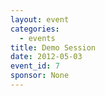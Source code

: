 ```yaml
---
layout: event
categories: 
  - events
title: Demo Session
date: 2012-05-03
event_id: 7
sponsor: None
---
```



